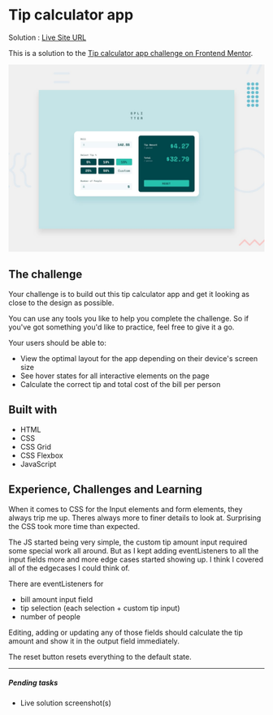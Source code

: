 # Tip calculator app

Solution : [Live Site URL](https://frontend-mentor-challenges-ecru.vercel.app/tip-calculator-app/)

This is a solution to the [Tip calculator app challenge on Frontend Mentor](https://www.frontendmentor.io/challenges/tip-calculator-app-ugJNGbJUX).

![Design preview for the Tip calculator app coding challenge](./design/desktop-preview.jpg)

## The challenge

Your challenge is to build out this tip calculator app and get it looking as close to the design as possible.

You can use any tools you like to help you complete the challenge. So if you've got something you'd like to practice, feel free to give it a go.

Your users should be able to:

- View the optimal layout for the app depending on their device's screen size
- See hover states for all interactive elements on the page
- Calculate the correct tip and total cost of the bill per person

## Built with

- HTML
- CSS
- CSS Grid
- CSS Flexbox
- JavaScript

## Experience, Challenges and Learning

When it comes to CSS for the Input elements and form elements, they always trip me up. Theres always more to finer details to look at. Surprising the CSS took more time than expected.

The JS started being very simple, the custom tip amount input required some special work all around. But as I kept adding eventListeners to all the input fields more and more edge cases started showing up. I think I covered all of the edgecases I could think of.

There are eventListeners for

- bill amount input field
- tip selection (each selection + custom tip input)
- number of people

Editing, adding or updating any of those fields should calculate the tip amount and show it in the output field immediately.

The reset button resets everything to the default state.

---

##### Pending tasks

- Live solution screenshot(s)
